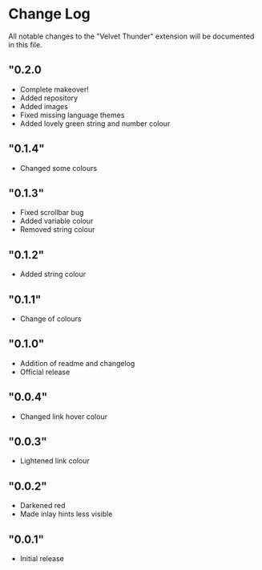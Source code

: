 # Change Log

All notable changes to the "Velvet Thunder" extension will be documented in this file.

## "0.2.0

- Complete makeover!
- Added repository
- Added images
- Fixed missing language themes
- Added lovely green string and number colour

## "0.1.4"

- Changed some colours

## "0.1.3"

- Fixed scrollbar bug
- Added variable colour
- Removed string colour

## "0.1.2"

- Added string colour

## "0.1.1"

- Change of colours

## "0.1.0"

- Addition of readme and changelog
- Official release

## "0.0.4"

- Changed link hover colour

## "0.0.3"

- Lightened link colour

## "0.0.2"

- Darkened red
- Made inlay hints less visible

## "0.0.1"

- Initial release
